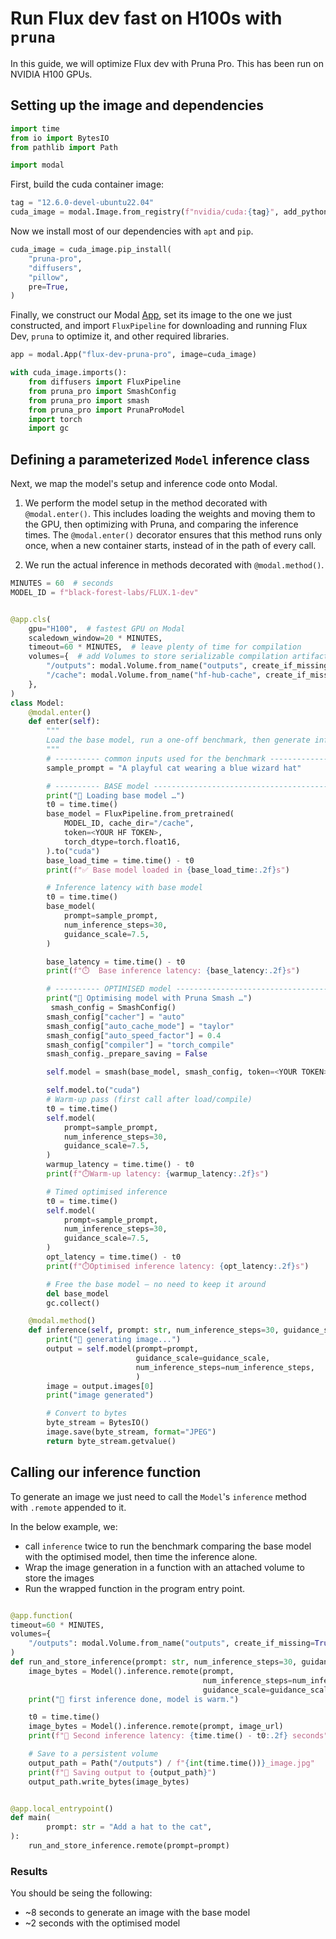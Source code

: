 # Run Flux dev fast on H100s with `pruna`

In this guide, we will optimize Flux dev with Pruna Pro.
This has been run on NVIDIA H100 GPUs.

## Setting up the image and dependencies

```python
import time
from io import BytesIO
from pathlib import Path

import modal
```

First, build the cuda container image:

```python
tag = "12.6.0-devel-ubuntu22.04"
cuda_image = modal.Image.from_registry(f"nvidia/cuda:{tag}", add_python="3.11")
```

Now we install most of our dependencies with `apt` and `pip`.

```python
cuda_image = cuda_image.pip_install(
    "pruna-pro",
    "diffusers",
    "pillow",
    pre=True,
)
```

Finally, we construct our Modal [App](https://modal.com/docs/reference/modal.App),
set its image to the one we just constructed,
and import `FluxPipeline` for downloading and running Flux Dev,
`pruna` to optimize it, and other required libraries.

```python
app = modal.App("flux-dev-pruna-pro", image=cuda_image)

with cuda_image.imports():
    from diffusers import FluxPipeline
    from pruna_pro import SmashConfig
    from pruna_pro import smash
    from pruna_pro import PrunaProModel
    import torch
    import gc
```

## Defining a parameterized `Model` inference class

Next, we map the model's setup and inference code onto Modal.

1. We perform the model setup in the method decorated with `@modal.enter()`. This includes
   loading the weights and moving them to the GPU, then optimizing with Pruna, and comparing
   the inference times.
   The `@modal.enter()` decorator ensures that this method runs only once, when a new container starts,
   instead of in the path of every call.

2. We run the actual inference in methods decorated with `@modal.method()`.

```python
MINUTES = 60  # seconds
MODEL_ID = f"black-forest-labs/FLUX.1-dev"


@app.cls(
    gpu="H100",  # fastest GPU on Modal
    scaledown_window=20 * MINUTES,
    timeout=60 * MINUTES,  # leave plenty of time for compilation
    volumes={  # add Volumes to store serializable compilation artifacts and caches
        "/outputs": modal.Volume.from_name("outputs", create_if_missing=True),
        "/cache": modal.Volume.from_name("hf-hub-cache", create_if_missing=True),
    },
)
class Model:
    @modal.enter()
    def enter(self):
        """
        Load the base model, run a one-off benchmark, then generate inference.
        """
        # ---------- common inputs used for the benchmark ------------------
        sample_prompt = "A playful cat wearing a blue wizard hat"

        # ---------- BASE model -------------------------------------------
        print("🔄 Loading base model …")
        t0 = time.time()
        base_model = FluxPipeline.from_pretrained(
            MODEL_ID, cache_dir="/cache",
            token=<YOUR HF TOKEN>,
            torch_dtype=torch.float16,
        ).to("cuda")
        base_load_time = time.time() - t0
        print(f"✅ Base model loaded in {base_load_time:.2f}s")

        # Inference latency with base model
        t0 = time.time()
        base_model(
            prompt=sample_prompt,
            num_inference_steps=30,
            guidance_scale=7.5,
        )

        base_latency = time.time() - t0
        print(f"⏱️  Base inference latency: {base_latency:.2f}s")

        # ---------- OPTIMISED model --------------------------------------
        print("🚀 Optimising model with Pruna Smash …")
         smash_config = SmashConfig()
        smash_config["cacher"] = "auto"
        smash_config["auto_cache_mode"] = "taylor"
        smash_config["auto_speed_factor"] = 0.4
        smash_config["compiler"] = "torch_compile"
        smash_config._prepare_saving = False

        self.model = smash(base_model, smash_config, token=<YOUR TOKEN>)

        self.model.to("cuda")
        # Warm-up pass (first call after load/compile)
        t0 = time.time()
        self.model(
            prompt=sample_prompt,
            num_inference_steps=30,
            guidance_scale=7.5,
        )
        warmup_latency = time.time() - t0
        print(f"⏱️Warm-up latency: {warmup_latency:.2f}s")

        # Timed optimised inference
        t0 = time.time()
        self.model(
            prompt=sample_prompt,
            num_inference_steps=30,
            guidance_scale=7.5,
        )
        opt_latency = time.time() - t0
        print(f"⏱️Optimised inference latency: {opt_latency:.2f}s")

        # Free the base model – no need to keep it around
        del base_model
        gc.collect()

    @modal.method()
    def inference(self, prompt: str, num_inference_steps=30, guidance_scale=7.5) -> bytes:
        print("🎨 generating image...")
        output = self.model(prompt=prompt,
                            guidance_scale=guidance_scale,
                            num_inference_steps=num_inference_steps,
                            )
        image = output.images[0]
        print("image generated")

        # Convert to bytes
        byte_stream = BytesIO()
        image.save(byte_stream, format="JPEG")
        return byte_stream.getvalue()

```

## Calling our inference function

To generate an image we just need to call the `Model`'s `inference` method
with `.remote` appended to it.

In the below example, we:

- call `inference` twice to run the benchmark comparing the base model with the optimised
  model, then time the inference alone.
- Wrap the image generation in a function with an attached volume to store the images
- Run the wrapped function in the program entry point.

```python

@app.function(
timeout=60 * MINUTES,
volumes={
    "/outputs": modal.Volume.from_name("outputs", create_if_missing=True)}
)
def run_and_store_inference(prompt: str, num_inference_steps=30, guidance_scale=7.5):
    image_bytes = Model().inference.remote(prompt,
                                           num_inference_steps=num_inference_steps, 
                                           guidance_scale=guidance_scale)
    print("🎨 first inference done, model is warm.")

    t0 = time.time()
    image_bytes = Model().inference.remote(prompt, image_url)
    print(f"🎨 Second inference latency: {time.time() - t0:.2f} seconds")

    # Save to a persistent volume
    output_path = Path("/outputs") / f"{int(time.time())}_image.jpg"
    print(f"🎨 Saving output to {output_path}")
    output_path.write_bytes(image_bytes)


@app.local_entrypoint()
def main(
        prompt: str = "Add a hat to the cat",
):
    run_and_store_inference.remote(prompt=prompt)
```

### Results 

You should be seing the following:
- ~8 seconds to generate an image with the base model
- ~2 seconds with the optimised model
